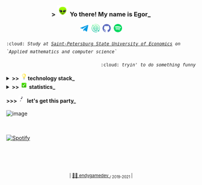 <h3 align="center"> > <img src="assets/alien.gif" width="30"> Yo there! My name is Egor_ </h3>

<p align="center">
  <kbd><a href="https://t.me/endygamedev"><img src="assets/header/telegram.png" alt="Telegram" width="21" hspace="3"></a></kbd> 
  <kbd><a href="https://endygamedev.github.io"><img src="assets/header/web.png" alt="Website" width="22" hspace="2"></a></kbd>
  <kbd><a href="https://gist.github.com/endygamedev"><img src="assets/header/github.png" alt="Gist" width="22" hspace="2"></a></kbd>
  <kbd><a href="https://open.spotify.com/user/216ndgqqr2hlj3be4gf3rjzoa?si=dCOGGuzIR4-WEgW3lhk0CQ"><img src="assets/header/spotify.png" alt="Spotify" width="22" hspace="2"></a></kbd>
</p>

<p>
  <sub>
    <kbd>:cloud: <i>Study at <a href="https://unecon.ru/">Saint-Petersburg State University of Economics</a> on `Applied mathematics and computer science`</i></kbd>
  </sub>
</p>


<p align="right">
  <sub>
    <kbd>:cloud:<i> tryin' to do something funny</i></kbd>
  </sub>
</p>
  
<details>
<summary><b> >> <img src="assets/light_bulb.gif" width="20">technology stack_</b></summary>
<br>
<table width="200%">
   <tr>
     <td> <h6 align="center"> &nbsp; &nbsp; &nbsp; &nbsp; &nbsp; &nbsp; &nbsp; &nbsp; &nbsp; &nbsp; &nbsp; &nbsp; &nbsp; &nbsp; &nbsp; &nbsp; &nbsp; &nbsp; &nbsp; &nbsp; &nbsp; &nbsp; &nbsp;&nbsp; &nbsp; &nbsp; &nbsp; programming laguages &nbsp; &nbsp; &nbsp; &nbsp; &nbsp; &nbsp; &nbsp; &nbsp; &nbsp; &nbsp; &nbsp; &nbsp; &nbsp; &nbsp; &nbsp; &nbsp; &nbsp; &nbsp; &nbsp; &nbsp; &nbsp; &nbsp; &nbsp;&nbsp; &nbsp; &nbsp; &nbsp; &nbsp; &nbsp; </h6>  </td>
     <td> <h6 align="center"> &nbsp; &nbsp; &nbsp; &nbsp; &nbsp; &nbsp; &nbsp; &nbsp; &nbsp; &nbsp; &nbsp; &nbsp; &nbsp; &nbsp; &nbsp; &nbsp; &nbsp; &nbsp; &nbsp; &nbsp; &nbsp; &nbsp; &nbsp; &nbsp;&nbsp; &nbsp; &nbsp; frameworks &nbsp; &nbsp; &nbsp; &nbsp; &nbsp; &nbsp; &nbsp; &nbsp; &nbsp; &nbsp; &nbsp; &nbsp; &nbsp; &nbsp; &nbsp;&nbsp; &nbsp; &nbsp; &nbsp; &nbsp; &nbsp; &nbsp; &nbsp; &nbsp; &nbsp; &nbsp; &nbsp; &nbsp; &nbsp; &nbsp;  </h6> </td>
   </tr>
    <tr>
     <td>
       <p align="center">
          <kbd><img height="40" src="assets/stack/bash.png" hspace="2"></kbd>
          <kbd><img height="40" src="assets/stack/wolfram.svg" hspace="2"></kbd>
          <kbd><img height="35" src="assets/stack/python.png" hspace="2"></kbd>
          <kbd><img height="40" src="assets/stack/rust.png" hspace="2"></kbd>
          <kbd><img height="40" src="assets/stack/csharp.png" hspace="2"></kbd>
          <kbd><img height="35" src="assets/stack/java.png" hspace="2"></kbd>
          <kbd><img height="36" src="assets/stack/c.png" hspace="2"></kbd>
       </p>
    </td>
    <td>
      <p align="center">
        <kbd><img height="40" src="assets/stack/dotnet.png" hspace="2"></kbd>
        <kbd><img height="35" src="assets/stack/flask.png" hspace="2"></kbd>
        <kbd><img height="45" src="assets/stack/jekyll.png" hspace="2"></kbd>
        <kbd><img height="38" src="assets/stack/bootstrap.png" hspace="2"></kbd>
      </p>  
    </td>
  </tr>
  <tr>
     <td> <h6 align="center"> layout </h6> </td>
     <td> <h6 align="center"> databases </h6> </td>
  </tr>
  <tr>
    <td>
      <p align="center">
        <kbd><img height="40" src="assets/stack/latex.svg" hspace="2"></kbd>
        <kbd><img width="40" src="assets/stack/markdown.png" hspace="2"></kbd>
        <kbd><img height="40" src="assets/stack/html.png" hspace="2"></kbd>
        <kbd><img height="40" src="assets/stack/css.png" hspace="2"></kbd>
      </p>
    </td>
    <td>
      <p align="center">
        <kbd><img height="40" src="assets/stack/sqlserver.png" hspace="2"></kbd>
        <kbd><img height="40" src="assets/stack/sqlite.png" hspace="2"></kbd>
      </p>
    </td>
  </tr>
  <tr>
     <td colspan="2"> <h6 align="center"> environments </h6> </td>
  </tr>
  <tr>
    <td colspan="2">
      <p align="center">
        <kbd><img height="40" src="assets/stack/arch.png" hspace="2"></kbd>
        <kbd><img height="40" src="assets/stack/ubuntu.png" hspace="2"></kbd>
        <kbd><img height="40" src="assets/stack/git.png" hspace="2"></kbd>
        <kbd><img height="40" src="assets/stack/vim.png" hspace="2"></kbd>
        <kbd><img height="40" src="assets/stack/pycharm.png" hspace="2"></kbd>
        <kbd><img height="45" src="assets/stack/idea.png" hspace="2"></kbd>
        <kbd><img height="40" src="assets/stack/vscode.png" hspace="2"></kbd>
        <kbd><img height="40" src="assets/stack/visualstudio.png" hspace="2"></kbd>
        <kbd><img height="40" src="assets/stack/jupyter.png" hspace="2"></kbd>
        <kbd><img height="40" src="assets/stack/androidstudio.png" hspace="2"></kbd>
        <kbd><img height="30" src="assets/stack/unity.png" hspace="2"></kbd>
      </p>
    </td>
  </tr>
</table>
</details>

<details>
<summary><b>>> <img src="assets/check_mark_button.gif" width="20"> statistics_</b></summary>
<br>
<p align="center">
  <img src="https://github-readme-stats.vercel.app/api/top-langs/?username=endygamedev&layout=compact&bg_color=30,e96443,904e95&title_color=fff&text_color=fff&langs_count=6" alt="endygamedev"/>
  <img src="https://github-readme-stats.vercel.app/api?username=endygamedev&show_icons=true&bg_color=30,e96443,904e95&title_color=fff&text_color=fff&icon_color=fff" alt="endygamedev" width=420/>
</p>

<p align="center">
  <img src="https://www.codewars.com/users/endygamedev/badges/small">
</p>
</details>
  
<b> >>> <img src="assets/musical_notes.gif" width="20"> let's get this party_ </b>
<br><br>
<img src="assets/picture.gif" alt="image" align="left" width="300">
<br><br><br>
<p align="left">
  <a href="https://open.spotify.com/user/216ndgqqr2hlj3be4gf3rjzoa?si=dCOGGuzIR4-WEgW3lhk0CQ"><img src="https://spotify-github-profile.vercel.app/api/view?uid=216ndgqqr2hlj3be4gf3rjzoa&cover_image=true&theme=novatorem" alt="Spotify" width="250"/></a>
</p>

<br><br><br>
<p align="center">
  <sub>| <a href="https://endygamedev.github.io"> 👨‍💻 endygamedev </a> <sub> / 2019-2021 </sub> |</sub>
</p>
